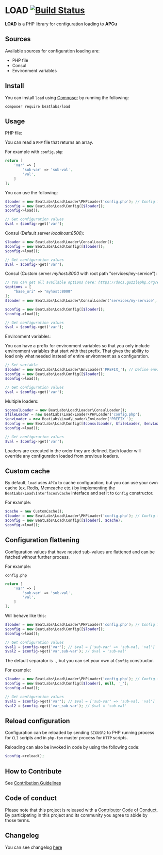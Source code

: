 # LOAD [![Build Status](https://travis-ci.com/taxibeat/load.svg?token=8cbpgLNGBxrmyFqzy42T&branch=master)](https://travis-ci.com/taxibeat/load)

**LOAD** is a PHP library for configuration loading to **APCu**

## Sources

Available sources for configuration loading are:

- PHP file
- Consul
- Environment variables

## Install

You can install `load` using [Composer](https://getcomposer.org/) by running the following:

`composer require beatlabs/load`

## Usage

PHP file:

You can read a `PHP` file that returns an array.

For example with `config.php`:
```php
return [
    'var' => [
        'sub-var' => 'sub-val',
        'val',
    ]   
];
```

You can use the following:
```php
$loader = new BeatLabs\Load\Loader\PHPLoader('config.php'); // Config file
$config = new BeatLabs\Load\Config([$loader]);
$config->load();

// Get configuration values
$val = $config->get('var');
```

Consul (Default server *localhost:8500*):

```php
$loader = new BeatLabs\Load\Loader\ConsulLoader();
$config = new BeatLabs\Load\Config([$loader]);
$config->load();

// Get configuration values
$val = $config->get('var');
```

Consul (Custom server *myhost:8000* with root path "services/my-service"):

```php
// You can get all available options here: https://docs.guzzlephp.org/en/6.5/quickstart.html#creating-a-client
$options = [
    "base_uri" => "myhost:8000"
];
$loader = new BeatLabs\Load\Loader\ConsulLoader('services/my-service', $options);

$config = new BeatLabs\Load\Config([$loader]);
$config->load();

// Get configuration values
$val = $config->get('var');
```

Environment variables:

You can have a prefix for environment variables so that you only include environment variables that start with that prefix. That gives the ability to load only what needed instead of entire environment as a configuration.

```php
// Set variable
$loader = new BeatLabs\Load\Loader\EnvLoader('PREFIX_'); // Define environment variables prefix to be loaded
$config = new BeatLabs\Load\Config([$loader]);
$config->load();

// Get configuration values
$val = $config->get('var');

```

Multiple loaders:
```php
$consulLoader = new BeatLabs\Load\Loader\ConsulLoader();
$fileLoader = new BeatLabs\Load\Loader\PHPLoader('config.php');
$envLoader = new BeatLabs\Load\Loader\EnvLoader('PREFIX_');
$config = new BeatLabs\Load\Config([$consulLoader, $fileLoader, $envLoader]);
$config->load();

// Get configuration values
$val = $config->get('var');
```

Loaders are executed in the order they are defined. Each loader will override any configuration loaded from previous loaders.

## Custom cache

By default, `load` uses `APCu` to cache configuration, but you can use your own cache (ex. Redis, Memcache etc.) by implementing the `BeatLabs\Load\Interfaces\Cache` interface and set it to `Config` constructor.

For example:

```php
$cache = new CustomCache();
$loader = new BeatLabs\Load\Loader\PHPLoader('config.php'); // Config file
$config = new BeatLabs\Load\Config([$loader], $cache);
$config->load();
```

## Configuration flattening

Configuration values that have nested sub-values are flattened and can be fetched without further process.

For example:

`config.php`
```php
return [
    'var' => [
        'sub-var' => 'sub-val',
        'val',
    ]   
];
```

Will behave like this:

```php
$loader = new BeatLabs\Load\Loader\PHPLoader('config.php'); // Config file
$config = new BeatLabs\Load\Config([$loader]);
$config->load();

// Get configuration values
$val1 = $config->get('var'); // $val = ['sub-var' => 'sub-val, 'val']
$val2 = $config->get('var.sub-var'); // $val = 'sub-val'
```

The default separator is `.`, but you can set your own at `Config` constructor.

For example:

```php
$loader = new BeatLabs\Load\Loader\PHPLoader('config.php'); // Config file
$config = new BeatLabs\Load\Config([$loader], null, '_');
$config->load();

// Get configuration values
$val1 = $config->get('var'); // $val = ['sub-var' => 'sub-val, 'val']
$val2 = $config->get('var_sub-var'); // $val = 'sub-val'
```

## Reload configuration

Configuration can be reloaded by sending `SIGUSR2` to PHP running process for `CLI` scripts and in `php-fpm` master process for  `HTTP` scripts.

Reloading can also be invoked in code by using the following code:

```php
$config->reload();
```

## How to Contribute

See [Contribution Guidelines](CONTRIBUTE.md)

## Code of conduct

Please note that this project is released with a [Contributor Code of Conduct](CODE_OF_CONDUCT.md). By participating in this project and its community you agree to abide by those terms.

## Changelog

You can see changelog [here](CHANGELOG.md)
